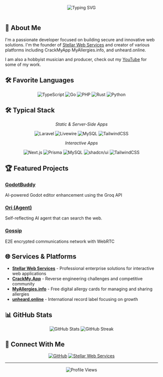 <div align="center">
  <img src="https://readme-typing-svg.demolab.com?font=Fira+Code&size=32&duration=2800&pause=2000&color=A269F7&center=true&vCenter=true&width=940&lines=Hey+there!+I'm+m4yc3x+👋;Full-Stack+Developer+and+Security+Enthusiast+🔐;Building+innovative+solutions+for+the+web+🌐" alt="Typing SVG" />
</div>

<br/>

## 🚀 About Me

I'm a passionate developer focused on building secure and innovative web solutions. I'm the founder of [Stellar Web Services](https://stellarweb.services) and creator of various platforms including CrackMyApp MyAllergies.info, and unheard.online.

I am also a hobbyist musician and producer, check out my [YouTube](https://www.youtube.com/@beatsbymayce) for some of my work.

## 🛠️ Favorite Languages

<div align="center">
  
![TypeScript](https://img.shields.io/badge/-TypeScript-3178C6?style=for-the-badge&logo=typescript&logoColor=white)
![Go](https://img.shields.io/badge/-Go-00ADD8?style=for-the-badge&logo=go&logoColor=white)
![PHP](https://img.shields.io/badge/-PHP-777BB4?style=for-the-badge&logo=php&logoColor=white)
![Rust](https://img.shields.io/badge/-Rust-000000?style=for-the-badge&logo=rust&logoColor=white)
![Python](https://img.shields.io/badge/-Python-3776AB?style=for-the-badge&logo=python&logoColor=white)

</div>

## 🛠️ Typical Stack

<div align="center">
<i>Static & Server-Side Apps</i>
</div>

<div align="center">
  
![Laravel](https://img.shields.io/badge/-Laravel-FF2D20?style=for-the-badge&logo=laravel&logoColor=white)
![Livewire](https://img.shields.io/badge/-Livewire-FF2D20?style=for-the-badge&logo=livewire&logoColor=white)
![MySQL](https://img.shields.io/badge/-MySQL-4479A1?style=for-the-badge&logo=mysql&logoColor=white)
![TailwindCSS](https://img.shields.io/badge/-TailwindCSS-38B2AC?style=for-the-badge&logo=tailwind-css&logoColor=white)

</div>

<div align="center">
<i>Interactive Apps</i>
</div>

<div align="center">
  
![Next.js](https://img.shields.io/badge/-Next.js-000000?style=for-the-badge&logo=next.js&logoColor=white)
![Prisma](https://img.shields.io/badge/-Prisma-2D3748?style=for-the-badge&logo=prisma&logoColor=white)
![MySQL](https://img.shields.io/badge/-MySQL-4479A1?style=for-the-badge&logo=mysql&logoColor=white)
![shadcn/ui](https://img.shields.io/badge/-shadcn/ui-000000?style=for-the-badge&logo=shadcnui&logoColor=white)
![TailwindCSS](https://img.shields.io/badge/-TailwindCSS-38B2AC?style=for-the-badge&logo=tailwind-css&logoColor=white)

</div>

## 🏆 Featured Projects

### [GodotBuddy](https://github.com/m4yc3x/godotbuddy)
AI-powered Godot editor enhancement using the Groq API
<br/>

### [Ori (Agent)](https://github.com/m4yc3x/agent)
Self-reflecting AI agent that can search the web.
<br/>

### [Gossip](https://github.com/m4yc3x/gossip)
E2E encrypted communications network with WebRTC
<br/>

## 🌐 Services & Platforms

- **[Stellar Web Services](https://stellarweb.services)** - Professional enterprise solutions for interactive web applications
- **[CrackMy.App](https://crackmy.app)** - Reverse engineering challenges and competitive community
- **[MyAllergies.info](https://myallergies.info)** - Free digital allergy cards for managing and sharing allergies
- **[unheard.online](https://unheard.online)** - International record label focusing on growth

## 📊 GitHub Stats

<div align="center">
  <img src="https://github-readme-stats.vercel.app/api?username=m4yc3x&show_icons=true&theme=tokyonight" alt="GitHub Stats" />
  <img src="https://github-readme-streak-stats.herokuapp.com/?user=m4yc3x&theme=tokyonight" alt="GitHub Streak" />
</div>

## 🤝 Connect With Me

<div align="center">
  
[![GitHub](https://img.shields.io/badge/-GitHub-181717?style=for-the-badge&logo=github)](https://github.com/m4yc3x)
[![Stellar Web Services](https://img.shields.io/badge/-Stellar%20Web%20Services-34aae1?style=for-the-badge&logo=firefox-browser&logoColor=white)](https://stellarweb.services)

</div>

---

<div align="center">
  <img src="https://komarev.com/ghpvc/?username=m4yc3x&color=blueviolet&style=flat-square" alt="Profile Views" />
</div>
